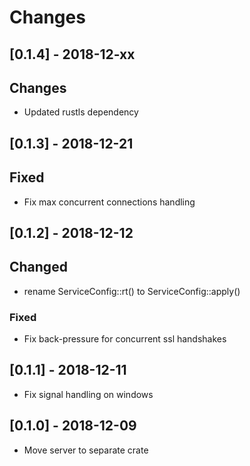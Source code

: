 # Changes

## [0.1.4] - 2018-12-xx

## Changes

* Updated rustls dependency


## [0.1.3] - 2018-12-21

## Fixed

* Fix max concurrent connections handling


## [0.1.2] - 2018-12-12

## Changed

* rename ServiceConfig::rt() to ServiceConfig::apply()


### Fixed

* Fix back-pressure for concurrent ssl handshakes


## [0.1.1] - 2018-12-11

* Fix signal handling on windows


## [0.1.0] - 2018-12-09

* Move server to separate crate
